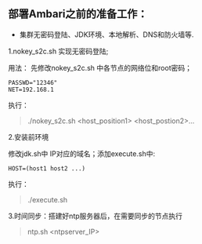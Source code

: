 ## 部署Ambari之前的准备工作：

* 集群无密码登陆、JDK环境、本地解析、DNS和防火墙等.

1.nokey_s2c.sh 实现无密码登陆;

用法： 先修改nokey_s2c.sh 中各节点的网络位和root密码；
```
PASSWD="12346"
NET=192.168.1
```

执行：
>./nokey_s2c.sh  <host_position1> <host_postion2>...


2.安装前环境

修改jdk.sh中 IP对应的域名；添加execute.sh中:
```
HOST=(host1 host2 ...)
```
执行：
>./execute.sh
            
3.时间同步：搭建好ntp服务器后，在需要同步的节点执行
> ntp.sh <ntpserver_IP>

